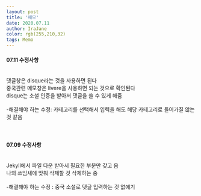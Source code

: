 ```yaml
---
layout: post
title: '메모'
date: 2020.07.11
author: IraJane
color: rgb(255,210,32)
tags: Memo
---
```


<h4>07.11 수정사항</h4><br>
댓글창은 disque라는 것을 사용하면 된다 <br>
중국관련 메모창은 livere을 사용하면 되는 것으로 확인된다 <br>
disque는 소셜 인증을 받아서 댓글을 쓸 수 있게 해줌 <br>
<br>
-해결해야 하는 수정: 카테고리를 선택해서 입력을 해도 해당 카테고리로 들어가질 않는 것 같음 <br>
<br><br>

<h4>07.09 수정사항</h4><br>
Jekyll에서 파일 다운 받아서 필요한 부분만 갖고 옴 <br>
나의 쓰임새에 맞춰 삭제할 것 삭제하는 중<br>
<br>
-해결해야 하는 수정 : 중국 소셜로 댓글 입력하는 것 없에기 <br>

